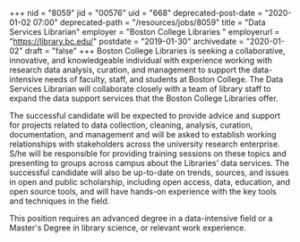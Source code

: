 +++
nid = "8059"
jid = "00576"
uid = "668"
deprecated-post-date = "2020-01-02 07:00"
deprecated-path = "/resources/jobs/8059"
title = "Data Services Librarian"
employer = "Boston College Libraries "
employerurl = "https://library.bc.edu/"
postdate = "2019-01-30"
archivedate = "2020-01-02"
draft = "false"
+++
Boston College Libraries is seeking a collaborative, innovative, and
knowledgeable individual with experience working with research data
analysis, curation, and management to support the data-intensive needs
of faculty, staff, and students at Boston College. The Data Services
Librarian will collaborate closely with a team of library staff to
expand the data support services that the Boston College Libraries
offer.

The successful candidate will be expected to provide advice and support
for projects related to data collection, cleaning, analysis, curation,
documentation, and management and will be asked to establish working
relationships with stakeholders across the university
research enterprise. S/he will be responsible for providing training
sessions on these topics and presenting to groups across campus about
the Libraries' data services. The successful candidate will also be
up-to-date on trends, sources, and issues in open and public
scholarship, including open access, data, education, and open source
tools, and will have hands-on experience with the key tools and
techniques in the field.
  
This position requires an advanced degree in a data-intensive field or a
Master's Degree in library science, or relevant work experience.
